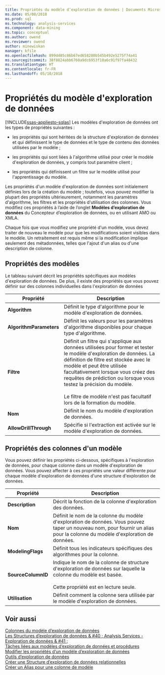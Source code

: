 ```yaml
---
title: Propriétés du modèle d’exploration de données | Documents Microsoft
ms.date: 05/08/2018
ms.prod: sql
ms.technology: analysis-services
ms.component: data-mining
ms.topic: conceptual
ms.author: owend
ms.reviewer: owend
author: minewiskan
manager: kfile
ms.openlocfilehash: 899d405c86b67ed658280b545b492e5275f74a41
ms.sourcegitcommit: 38f8824abb6760a9dc6953f10a6c91f97fa48432
ms.translationtype: HT
ms.contentlocale: fr-FR
ms.lasthandoff: 05/10/2018
---
```

# <a name="mining-model-properties"></a>Propriétés du modèle d'exploration de données
[!INCLUDE[ssas-appliesto-sqlas](../../includes/ssas-appliesto-sqlas.md)]
  Les modèles d'exploration de données ont les types de propriétés suivantes :  
  
-   les propriétés qui sont héritées de la structure d'exploration de données et qui définissent le type de données et le type de contenu des données utilisées par le modèle ;  
  
-   les propriétés qui sont liées à l'algorithme utilisé pour créer le modèle d'exploration de données, y compris tout paramètre client ;  
  
-   les propriétés qui définissent un filtre sur le modèle utilisé pour l'apprentissage du modèle.  
  
 Les propriétés d'un modèle d'exploration de données sont initialement définies lors de la création du modèle ; toutefois, vous pouvez modifier la plupart des propriétés ultérieurement, notamment les paramètres d'algorithme, les filtres et les propriétés d'utilisation des colonnes. Vous modifiez ces propriétés à l’aide de l’onglet **Modèles d’exploration de données** du Concepteur d’exploration de données, ou en utilisant AMO ou XMLA.  
  
 Chaque fois que vous modifiez une propriété d'un modèle, vous devez traiter de nouveau le modèle pour que les modifications soient visibles dans le modèle. Un retraitement est requis même si la modification implique seulement des métadonnées, telles que l'ajout d'un alias ou d'une description de colonne.  
  
## <a name="properties-of-models"></a>Propriétés des modèles  
 Le tableau suivant décrit les propriétés spécifiques aux modèles d'exploration de données. De plus, il existe des propriétés que vous pouvez définir sur des colonnes individuelles dans l'exploration de données  
  
|Propriété|Description|  
|--------------|-----------------|  
|**Algorithm**|Définit le type d'algorithme pour le modèle d'exploration de données.|  
|**AlgorithmParameters**|Définit les valeurs pour les paramètres d'algorithme disponibles pour chaque type d'algorithme.|  
|**Filtre**|Définit un filtre qui s'applique aux données utilisées pour former et tester le modèle d'exploration de données. La définition de filtre est stockée avec le modèle et peut être utilisée facultativement lorsque vous créez des requêtes de prédiction ou lorsque vous testez la précision du modèle.<br /><br /> Le filtre de modèle n'est pas facultatif lors de la formation du modèle.|  
|**Nom**|Définit le nom du modèle d'exploration de données.|  
|**AllowDrillThrough**|Spécifie si l'extraction est activée sur le modèle d'exploration de données.|  
  
## <a name="properties-of-model-columns"></a>Propriétés des colonnes d'un modèle  
 Vous pouvez définir les propriétés ci-dessous, spécifiques à l'exploration de données, pour chaque colonne dans un modèle d'exploration de données. Vous pouvez affecter à ces propriétés une valeur différente pour chaque modèle d'exploration de données d'une structure d'exploration de données.  
  
|Propriété|Description|  
|--------------|-----------------|  
|**Description**|Décrit la fonction de la colonne d'exploration des données.|  
|**Nom**|Définit le nom de la colonne du modèle d'exploration de données. Vous pouvez taper un nouveau nom, pour fournir un alias pour la colonne du modèle d'exploration de données.|  
|**ModelingFlags**|Définit tous les indicateurs spécifiques des algorithmes pour la colonne.|  
|**SourceColumnID**|Indique le nom de la colonne de structure d'exploration de données sur laquelle la colonne du modèle est basée.<br /><br /> Cette propriété est en lecture seule.|  
|**Utilisation**|Définit comment la colonne sera utilisée par le modèle d'exploration de données.|  
  
## <a name="see-also"></a>Voir aussi  
 [Colonnes du modèle d’exploration de données](../../analysis-services/data-mining/mining-model-columns.md)   
 [Les Structures d’exploration de données & #40 ; Analysis Services - Exploration de données & #41 ;](../../analysis-services/data-mining/mining-structures-analysis-services-data-mining.md)   
 [Tâches liées aux modèles d’exploration de données et procédures](../../analysis-services/data-mining/mining-model-tasks-and-how-tos.md)   
 [Modifier les propriétés d’un modèle d’exploration de données](../../analysis-services/data-mining/change-the-properties-of-a-mining-model.md)   
 [Outils d’exploration de données](../../analysis-services/data-mining/data-mining-tools.md)   
 [Créer une Structure d’exploration de données relationnelles](../../analysis-services/data-mining/create-a-relational-mining-structure.md)   
 [Créer un Alias pour une colonne de modèle](../../analysis-services/data-mining/create-an-alias-for-a-model-column.md)  
  
  
